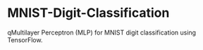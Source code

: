 # MNIST-Digit-Classification
qMultilayer Perceptron (MLP) for MNIST digit classification using TensorFlow.
